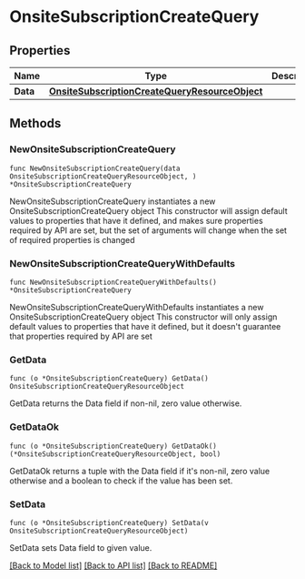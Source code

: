 # OnsiteSubscriptionCreateQuery

## Properties

Name | Type | Description | Notes
------------ | ------------- | ------------- | -------------
**Data** | [**OnsiteSubscriptionCreateQueryResourceObject**](OnsiteSubscriptionCreateQueryResourceObject.md) |  | 

## Methods

### NewOnsiteSubscriptionCreateQuery

`func NewOnsiteSubscriptionCreateQuery(data OnsiteSubscriptionCreateQueryResourceObject, ) *OnsiteSubscriptionCreateQuery`

NewOnsiteSubscriptionCreateQuery instantiates a new OnsiteSubscriptionCreateQuery object
This constructor will assign default values to properties that have it defined,
and makes sure properties required by API are set, but the set of arguments
will change when the set of required properties is changed

### NewOnsiteSubscriptionCreateQueryWithDefaults

`func NewOnsiteSubscriptionCreateQueryWithDefaults() *OnsiteSubscriptionCreateQuery`

NewOnsiteSubscriptionCreateQueryWithDefaults instantiates a new OnsiteSubscriptionCreateQuery object
This constructor will only assign default values to properties that have it defined,
but it doesn't guarantee that properties required by API are set

### GetData

`func (o *OnsiteSubscriptionCreateQuery) GetData() OnsiteSubscriptionCreateQueryResourceObject`

GetData returns the Data field if non-nil, zero value otherwise.

### GetDataOk

`func (o *OnsiteSubscriptionCreateQuery) GetDataOk() (*OnsiteSubscriptionCreateQueryResourceObject, bool)`

GetDataOk returns a tuple with the Data field if it's non-nil, zero value otherwise
and a boolean to check if the value has been set.

### SetData

`func (o *OnsiteSubscriptionCreateQuery) SetData(v OnsiteSubscriptionCreateQueryResourceObject)`

SetData sets Data field to given value.



[[Back to Model list]](../README.md#documentation-for-models) [[Back to API list]](../README.md#documentation-for-api-endpoints) [[Back to README]](../README.md)


